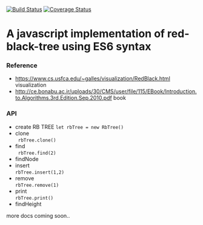 [![Build Status](https://travis-ci.org/liubinyi/red-black-tree-js.svg?branch=master)](https://travis-ci.org/liubinyi/red-black-tree-js)
[![Coverage Status](https://coveralls.io/repos/github/liubinyi/red-black-tree-js/badge.svg?branch=master)](https://coveralls.io/github/liubinyi/red-black-tree-js?branch=master)


# A javascript implementation of red-black-tree using ES6 syntax  

### Reference
* https://www.cs.usfca.edu/~galles/visualization/RedBlack.html visualization  
* http://ce.bonabu.ac.ir/uploads/30/CMS/user/file/115/EBook/Introduction.to.Algorithms.3rd.Edition.Sep.2010.pdf  book  

### API  
* create RB TREE
``` let rbTree = new RbTree() ```  
* clone  
``` rbTree.clone()```  
* find  
``` rbTree.find(2)```  
* findNode  
* insert  
```rbTree.insert(1,2)```  
* remove  
```rbTree.remove(1)```  
* print  
```rbTree.print()```  
* findHeight  

more docs coming soon..
